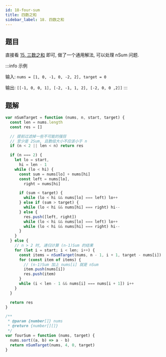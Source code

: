 ```yaml
---
id: 18-four-sum
title: 四数之和
sidebar_label: 18. 四数之和
---
```


## 题目

直接看 [15. 三数之和](/leetcode/medium/15-three-sum) 即可, 做了一个通用解法, 可以处理 nSum 问题.

:::info 示例

输入: `nums = [1, 0, -1, 0, -2, 2], target = 0`

输出: `[[-1, 0, 0, 1], [-2, -1, 1, 2], [-2, 0, 0 ,2]]`
:::

## 题解

```ts
var nSumTarget = function (nums, n, start, target) {
  const len = nums.length
  const res = []

  // 提前过滤掉一些不可能的强狂
  // 至少是 2Sum, 且数组大小不应该小于 n
  if (n < 2 || len < n) return res

  if (n === 2) {
    let lo = start,
      hi = len - 1
    while (lo < hi) {
      const sum = nums[lo] + nums[hi]
      const left = nums[lo],
        right = nums[hi]

      if (sum < target) {
        while (lo < hi && nums[lo] === left) lo++
      } else if (sum > target) {
        while (lo < hi && nums[hi] === right) hi--
      } else {
        res.push([left, right])
        while (lo < hi && nums[lo] === left) lo++
        while (lo < hi && nums[hi] === right) hi--
      }
    }
  } else {
    // n > 2 时, 递归计算 (n-1)Sum 的结果
    for (let i = start; i < len; i++) {
      const items = nSumTarget(nums, n - 1, i + 1, target - nums[i])
      for (const item of items) {
        // (n-1)Sum 加上 nums[i] 就是 nSum
        item.push(nums[i])
        res.push(item)
      }
      while (i < len - 1 && nums[i] === nums[i + 1]) i++
    }
  }

  return res
}

/**
 * @param {number[]} nums
 * @return {number[][]}
 */
var fourSum = function (nums, target) {
  nums.sort((a, b) => a - b)
  return nSumTarget(nums, 4, 0, target)
}
```
